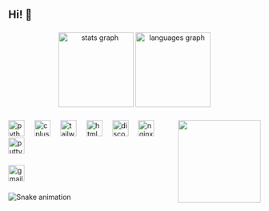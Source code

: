 <h2 align="left">Hi! 👋</h2>

###

<div align="center">
  <img src="https://github-readme-stats.vercel.app/api?username=karlokuhada&hide_title=false&hide_rank=false&show_icons=true&include_all_commits=true&count_private=true&disable_animations=false&theme=bear&locale=en&hide_border=false" height="150" alt="stats graph"  />
  <img src="https://github-readme-stats.vercel.app/api/top-langs?username=karlokuhada&locale=en&hide_title=false&layout=compact&card_width=320&langs_count=5&theme=bear&hide_border=false" height="150" alt="languages graph"  />
</div>

###

<img align="right" height="165" src="https://media1.tenor.com/m/-wnRL0HmYlkAAAAd/wagging-tail-wagging.gif"  />

###

<div align="left">
  <img src="https://cdn.jsdelivr.net/gh/devicons/devicon/icons/python/python-original.svg" height="32" alt="python logo"  />
  <img width="12" />
  <img src="https://cdn.jsdelivr.net/gh/devicons/devicon/icons/cplusplus/cplusplus-original.svg" height="32" alt="cplusplus logo"  />
  <img width="12" />
  <img src="https://cdn.jsdelivr.net/gh/devicons/devicon/icons/tailwindcss/tailwindcss-original-wordmark.svg" height="32" alt="tailwindcss logo"  />
  <img width="12" />
  <img src="https://cdn.jsdelivr.net/gh/devicons/devicon/icons/html5/html5-original.svg" height="32" alt="html5 logo"  />
  <img width="12" />
  <img src="https://cdn.jsdelivr.net/gh/devicons/devicon/icons/discordjs/discordjs-original.svg" height="32" alt="discordjs logo"  />
  <img width="12" />
  <img src="https://cdn.jsdelivr.net/gh/devicons/devicon/icons/nginx/nginx-original.svg" height="32" alt="nginx logo"  />
  <img width="12" />
  <img src="https://cdn.jsdelivr.net/gh/devicons/devicon/icons/putty/putty-original.svg" height="32" alt="putty logo"  />
</div>

###

<div align="left">
  <a href="mailto:karlokuhada2@gmail.com" target="_blank">
    <img src="https://img.shields.io/static/v1?message=Gmail&logo=gmail&label=karlokuhada2&color=D14836&logoColor=white&labelColor=&style=for-the-badge" height="32" alt="gmail logo"  />
  </a>
</div>

###

<img src="https://raw.githubusercontent.com/karlokuhada/karlokuhada/output/snake.svg" alt="Snake animation" />

###
